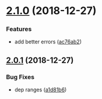 # [2.1.0](https://github.com/yibn2008/fast-sass-loader/compare/v2.0.1...v2.1.0) (2018-12-27)


### Features

* add better errors ([ac76ab2](https://github.com/yibn2008/fast-sass-loader/commit/ac76ab2))





## [2.0.1](https://github.com/yibn2008/fast-sass-loader/compare/v2.0.0...v2.0.1) (2018-12-27)


### Bug Fixes

* dep ranges ([a1d81b6](https://github.com/yibn2008/fast-sass-loader/commit/a1d81b6))





